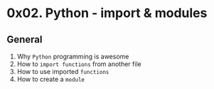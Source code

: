 # 0x02. Python - import & modules


## General


1. Why `Python` programming is awesome
2. How to `import functions` from another file
3. How to use imported `functions`
4. How to create a `module`
